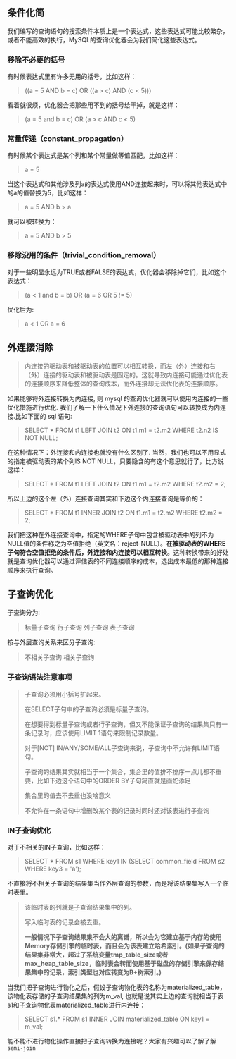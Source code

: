 ## 条件化简

我们编写的查询语句的搜索条件本质上是一个表达式，这些表达式可能比较繁杂，或者不能高效的执行，MySQL的查询优化器会为我们简化这些表达式。

### 移除不必要的括号

有时候表达式里有许多无用的括号，比如这样：

> ((a = 5 AND b = c) OR ((a > c) AND (c < 5)))

看着就很烦，优化器会把那些用不到的括号给干掉，就是这样：

> (a = 5 and b = c) OR (a > c AND c < 5)

### 常量传递（constant_propagation）

有时候某个表达式是某个列和某个常量做等值匹配，比如这样：

> a = 5

当这个表达式和其他涉及列a的表达式使用AND连接起来时，可以将其他表达式中的a的值替换为5，比如这样：

> a = 5 AND b > a

就可以被转换为：

> a = 5 AND b > 5

### 移除没用的条件（trivial_condition_removal）

对于一些明显永远为TRUE或者FALSE的表达式，优化器会移除掉它们，比如这个表达式：

> (a < 1 and b = b) OR (a = 6 OR 5 != 5)

优化后为:

> a < 1 OR a = 6

## 外连接消除

> 内连接的驱动表和被驱动表的位置可以相互转换，而左（外）连接和右（外）连接的驱动表和被驱动表是固定的。这就导致内连接可能通过优化表的连接顺序来降低整体的查询成本，而外连接却无法优化表的连接顺序。

如果能够将外连接转换为内连接, 则 mysql 的查询优化器就可以使用内连接的一些优化措施进行优化. 我们了解一下什么情况下外连接的查询语句可以转换成为内连接.比如下面的 sql 语句:

> SELECT * FROM t1 LEFT JOIN t2 ON t1.m1 = t2.m2 WHERE t2.n2 IS NOT NULL;

在这种情况下：外连接和内连接也就没有什么区别了. 当然，我们也可以不用显式的指定被驱动表的某个列IS NOT NULL，只要隐含的有这个意思就行了，比方说这样：

> SELECT * FROM t1 LEFT JOIN t2 ON t1.m1 = t2.m2 WHERE t2.m2 = 2;

所以上边的这个左（外）连接查询其实和下边这个内连接查询是等价的：

> SELECT * FROM t1 INNER JOIN t2 ON t1.m1 = t2.m2 WHERE t2.m2 = 2;

我们把这种在外连接查询中，指定的WHERE子句中包含被驱动表中的列不为NULL值的条件称之为空值拒绝（英文名：reject-NULL）。**在被驱动表的WHERE子句符合空值拒绝的条件后，外连接和内连接可以相互转换**。这种转换带来的好处就是查询优化器可以通过评估表的不同连接顺序的成本，选出成本最低的那种连接顺序来执行查询。

## 子查询优化

子查询分为:

> 标量子查询
> 行子查询
> 列子查询
> 表子查询

按与外层查询关系来区分子查询:

> 不相关子查询
> 相关子查询

### 子查询语法注意事项

> 子查询必须用小括号扩起来。
>
> 在SELECT子句中的子查询必须是标量子查询。
>
> 在想要得到标量子查询或者行子查询，但又不能保证子查询的结果集只有一条记录时，应该使用LIMIT 1语句来限制记录数量。
>
> 对于[NOT] IN/ANY/SOME/ALL子查询来说，子查询中不允许有LIMIT语句。
>
> 子查询的结果其实就相当于一个集合，集合里的值排不排序一点儿都不重要，比如下边这个语句中的ORDER BY子句简直就是画蛇添足
>
> 集合里的值去不去重也没啥意义
>
> 不允许在一条语句中增删改某个表的记录时同时还对该表进行子查询

### IN子查询优化

对于不相关的IN子查询，比如这样：

> SELECT * FROM s1 WHERE key1 IN (SELECT common_field FROM s2 WHERE key3 = 'a');

不直接将不相关子查询的结果集当作外层查询的参数，而是将该结果集写入一个临时表里。

> 该临时表的列就是子查询结果集中的列。
>
> 写入临时表的记录会被去重。
>
> **一般情况下子查询结果集不会大的离谱，所以会为它建立基于内存的使用Memory存储引擎的临时表，而且会为该表建立哈希索引。(如果子查询的结果集非常大，超过了系统变量tmp_table_size或者max_heap_table_size，临时表会转而使用基于磁盘的存储引擎来保存结果集中的记录，索引类型也对应转变为B+树索引。)**

当我们把子查询进行物化之后，假设子查询物化表的名称为materialized_table，该物化表存储的子查询结果集的列为m_val, 也就是说其实上边的查询就相当于表s1和子查询物化表materialized_table进行内连接：

> SELECT s1.* FROM s1 INNER JOIN materialized_table ON key1 = m_val;

能不能不进行物化操作直接把子查询转换为连接呢？大家有兴趣可以了解了解`semi-join`